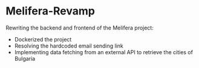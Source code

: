 # Melifera-Revamp
Rewriting the backend and frontend of the Melifera project:

- Dockerized the project
- Resolving the hardcoded email sending link
- Implementing data fetching from an external API to retrieve the cities of Bulgaria
